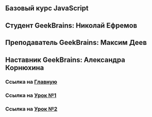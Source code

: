 ## Базовый курс JavaScript

## Студент GeekBrains: Николай Ефремов

## Преподаватель GeekBrains: Максим Деев

## Наставник GeekBrains: Александра Корнюхина

### Ссылка на [Главную](https://efrem005.github.io/GeekJS/index.html)

### Ссылка на [Урок №1](https://efrem005.github.io/GeekJS/lesson1/index.html)

### Ссылка на [Урок №2](https://efrem005.github.io/GeekJS/lesson2/index.html)
